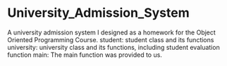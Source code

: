 # University_Admission_System
A university admission system I designed as a homework for the Object Oriented Programming  Course.
student: student class and its functions
university: university class and its functions, including student evaluation function
main: The main function was provided to us.

